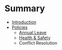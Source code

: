 # Summary

* [Introduction](README.md)
* [Policies](policies.md)
   * [Annual Leave](annual_leave.md)
   * [Health & Safety](health_&_safety.md)
   * Conflict Resolution

